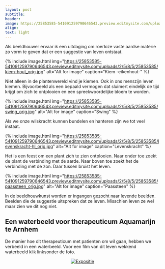 ```yaml
---
layout: post
subtitle:
header:
image: https://25853585-541091259790646543.preview.editmysite.com/uploads/2/5/8/5/25853585/verbonden_orig.jpg
align:
text: light
---
```

Als beeldhouwer ervaar ik een uitdaging om roerloze vaste aardse materie zo vorm te geven dat er een suggestie van leven ontstaat.

{% include image.html img="https://25853585-541091259790646543.preview.editmysite.com/uploads/2/5/8/5/25853585/kiem-hout_orig.jpg" alt="Alt for image" caption="Kiem -eikenhout-" %}

Niet alleen in de plantenwereld vind je kiemen. Ook in ons menszijn leven kiemen. Bijvoorbeeld als een bepaald vermogen dat sluimert eindelijk de tijd krijgt om zich te ontplooien en een spreekwoordelijke bloem te worden.

{% include image.html img="https://25853585-541091259790646543.preview.editmysite.com/uploads/2/5/8/5/25853585/swing_orig.jpg" alt="Alt for image" caption="Swing" %}

Als we onze wilskracht kunnen bundelen en hanteren zijn we tot veel instaat.

{% include image.html img="https://25853585-541091259790646543.preview.editmysite.com/uploads/2/5/8/5/25853585/levenskracht-hl_orig.jpg" alt="Alt for image" caption="Levenskracht" %}

Het is een feest om een plant zich te zien ontplooien. Naar onder toe zoekt de plant de verbinding met de aarde. Naar boven toe zoekt het de verbinding met de zon. Daar tussen bruist het leven.

{% include image.html img="https://25853585-541091259790646543.preview.editmysite.com/uploads/2/5/8/5/25853585/paassteen_orig.jpg" alt="Alt for image" caption="Paassteen" %}

In de beeldhouwkunst worden er ingangen gezocht naar levende beelden. Beelden die de suggestie uitspreken dat ze leven. Misschien leven ze wel maar zien we dit nog niet.



## Een waterbeeld voor therapeuticum Aquamarijn te Arnhem
De manier hoe dit therapeuticum met patienten om wil gaan, hebben we verbeeld in een waterbeeld. Voor een film van dit leven wekkend waterbeeld klik linksonder de foto.

<div align="center">
  <a href="https://vimeo.com/375091281"><img src="https://imgur.com/NEB6uqt.png" alt="Expositie"></a>
</div>
